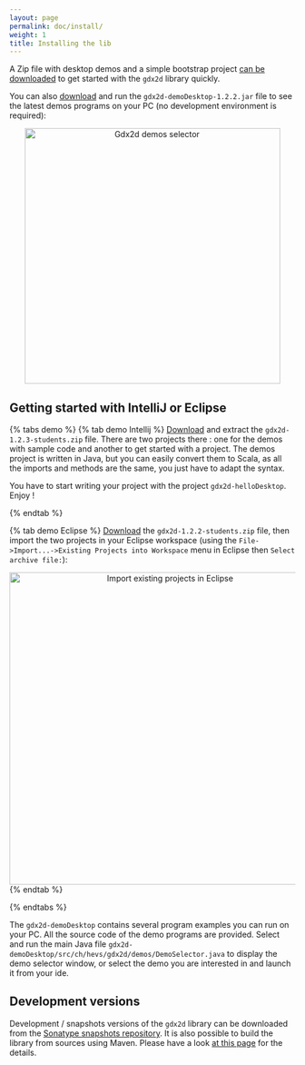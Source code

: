 ```yaml
---
layout: page
permalink: doc/install/
weight: 1
title: Installing the lib
---
```


A Zip file with desktop demos and a simple bootstrap project [can be downloaded](https://marcellus.begincoding.net/gdx2d/gdx2d-1.2.3-students.zip) to get started with the `gdx2d` library quickly.

You can also [download](https://github.com/ISC-HEI/gdx2d/releases/download/v1.2.2/gdx2d-demoDesktop-1.2.2.jar) and run the `gdx2d-demoDesktop-1.2.2.jar` file to see the latest demos programs on your PC (no development environment is required):

<center>
  <a title="Gdx2d demos selector" href="https://github.com/ISC-HEI/gdx2d/releases/download/v1.2.2/gdx2d-demoDesktop-1.2.2.jar"><img alt="Gdx2d demos selector" height="450" src="{{ site.baseurl }}/assets/doc/demo-selector.png"></a>
</center>

## Getting started with IntelliJ or Eclipse

{% tabs demo %}
{% tab demo Intellij %}
[Download](https://marcellus.begincoding.net/gdx2d/gdx2d-1.2.3-students.zip) and extract the `gdx2d-1.2.3-students.zip` file. There are two projects there : one for the demos with sample code and another to get started with a project. The demos project is written in Java, but you can easily convert them to Scala, as all the imports and methods are the same, you just have to adapt the syntax.

You have to start writing your project with the project `gdx2d-helloDesktop`. Enjoy !

{% endtab %}

{% tab demo Eclipse %}
[Download](https://github.com/ISC-HEI/gdx2d/releases/download/v1.2.2/gdx2d-1.2.2-students.zip) the `gdx2d-1.2.2-students.zip` file, then import the two projects in your Eclipse workspace (using the `File->Import...->Existing Projects into Workspace` menu in Eclipse then `Select archive file:`):

<center>
    <img alt="Import existing projects in Eclipse" height="550" src="{{ site.baseurl }}/assets/doc/import.png">
</center>
{% endtab %}

{% endtabs %}

The `gdx2d-demoDesktop` contains several program examples you can run on your PC. All the source code of the demo programs are provided. Select and run the main Java file `gdx2d-demoDesktop/src/ch/hevs/gdx2d/demos/DemoSelector.java` to display the demo selector window, or select the demo you are interested in and launch it from your ide.

## Development versions

Development / snapshots versions of the `gdx2d` library can be downloaded from the [Sonatype snapshots repository](https://oss.sonatype.org/content/repositories/snapshots/ch/hevs/gdx2d/).
It is also possible to build the library from sources using Maven. Please have a look [at this page](https://github.com/ISC-HEI/gdx2d/tree/v1.2.2/gdx2d-library) for the details.
